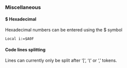 ### Miscellaneous

#### $ Hexadecimal

Hexadecimal numbers can be entered using the $ symbol
```
Local i:=$A0F
```

#### Code lines splitting

Lines can currently only be split after ‘[‘, ‘(‘ or ‘,’ tokens.

####
